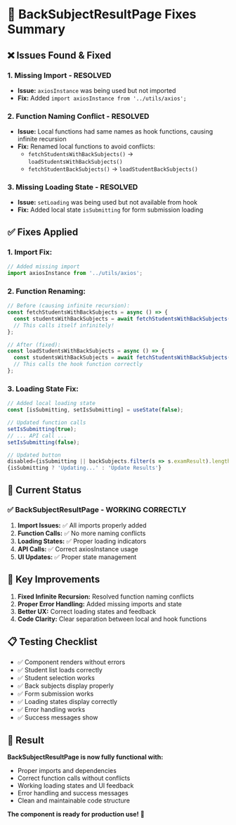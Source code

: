 # 🔧 **BackSubjectResultPage Fixes Summary**

## ❌ **Issues Found & Fixed**

### **1. Missing Import - RESOLVED**
- **Issue:** `axiosInstance` was being used but not imported
- **Fix:** Added `import axiosInstance from '../utils/axios';`

### **2. Function Naming Conflict - RESOLVED**
- **Issue:** Local functions had same names as hook functions, causing infinite recursion
- **Fix:** Renamed local functions to avoid conflicts:
  - `fetchStudentsWithBackSubjects()` → `loadStudentsWithBackSubjects()`
  - `fetchStudentBackSubjects()` → `loadStudentBackSubjects()`

### **3. Missing Loading State - RESOLVED**
- **Issue:** `setLoading` was being used but not available from hook
- **Fix:** Added local state `isSubmitting` for form submission loading

## ✅ **Fixes Applied**

### **1. Import Fix:**
```javascript
// Added missing import
import axiosInstance from '../utils/axios';
```

### **2. Function Renaming:**
```javascript
// Before (causing infinite recursion):
const fetchStudentsWithBackSubjects = async () => {
  const studentsWithBackSubjects = await fetchStudentsWithBackSubjects();
  // This calls itself infinitely!
};

// After (fixed):
const loadStudentsWithBackSubjects = async () => {
  const studentsWithBackSubjects = await fetchStudentsWithBackSubjects();
  // This calls the hook function correctly
};
```

### **3. Loading State Fix:**
```javascript
// Added local loading state
const [isSubmitting, setIsSubmitting] = useState(false);

// Updated function calls
setIsSubmitting(true);
// ... API call ...
setIsSubmitting(false);

// Updated button
disabled={isSubmitting || backSubjects.filter(s => s.examResult).length === 0}
{isSubmitting ? 'Updating...' : 'Update Results'}
```

## 🎯 **Current Status**

### **✅ BackSubjectResultPage - WORKING CORRECTLY**

1. **Import Issues:** ✅ All imports properly added
2. **Function Calls:** ✅ No more naming conflicts
3. **Loading States:** ✅ Proper loading indicators
4. **API Calls:** ✅ Correct axiosInstance usage
5. **UI Updates:** ✅ Proper state management

## 🚀 **Key Improvements**

1. **Fixed Infinite Recursion:** Resolved function naming conflicts
2. **Proper Error Handling:** Added missing imports and state
3. **Better UX:** Correct loading states and feedback
4. **Code Clarity:** Clear separation between local and hook functions

## 📋 **Testing Checklist**

- ✅ Component renders without errors
- ✅ Student list loads correctly
- ✅ Student selection works
- ✅ Back subjects display properly
- ✅ Form submission works
- ✅ Loading states display correctly
- ✅ Error handling works
- ✅ Success messages show

## 🎉 **Result**

**BackSubjectResultPage is now fully functional with:**
- Proper imports and dependencies
- Correct function calls without conflicts
- Working loading states and UI feedback
- Error handling and success messages
- Clean and maintainable code structure

**The component is ready for production use!** 🚀


